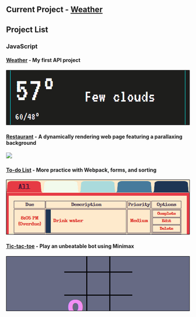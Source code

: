 ## Current Project - [Weather](https://github.com/TYLPHE/weather)

## Project List
### JavaScript
#### [Weather](https://github.com/TYLPHE/weather) - My first API project

[![](https://github.com/TYLPHE/TYLPHE/blob/main/readmeAssets/preview-weather.gif)](https://github.com/TYLPHE/weather)

#### [Restaurant](https://github.com/TYLPHE/restaurant) - A dynamically rendering web page featuring a parallaxing background

[![](https://github.com/TYLPHE/TYLPHE/blob/main/readmeAssets/preview-restaurant.gif)](https://github.com/TYLPHE/restaurant)

#### [To-do List](https://github.com/TYLPHE/to-do-list) - More practice with Webpack, forms, and sorting

[![](https://github.com/TYLPHE/TYLPHE/blob/main/readmeAssets/preview-to-do-list.gif)](https://github.com/TYLPHE/to-do-list) 

#### [Tic-tac-toe](https://github.com/TYLPHE/tic-tac-toe) - Play an unbeatable bot using Minimax

[![](https://github.com/TYLPHE/TYLPHE/blob/main/readmeAssets/preview-tic-tac-toe.gif)](https://github.com/TYLPHE/tic-tac-toe) 
